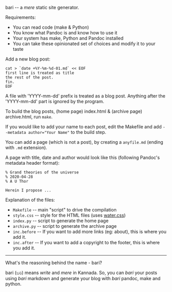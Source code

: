 bari -- a *mere* static site generator.

Requirements:

* You can read code (make & Python)
* You know what Pandoc is and know how to use it
* Your system has make, Python and Pandoc installed
* You can take these opinionated set of choices and modify it to your taste

Add a new blog post:

	cat > `date +%Y-%m-%d-01.md` << EOF
	first line is treated as title
	the rest of the post.
	fin.
	EOF

A file with 'YYYY-mm-dd' prefix is treated as a blog post. Anything after the 'YYYY-mm-dd' part is ignored by the program.

To build the blog posts, (home page) index.html & (archive page) archive.html, run `make`.

If you would like to add your name to each post, edit the Makefile and add `--metadata author="Your Name"` to the build step.

You can add a page (which is not a post), by creating a `anyfile.md` (ending with `.md` extension).

A page with title, date and author would look like this (following Pandoc's metadata header format):

	% Grand theories of the universe
	% 2020-04-28
	% A U Thor

	Herein I propose ...


Explanation of the files:

* `Makefile` -- main "script" to drive the compilation
* `style.css` -- style for the HTML files (uses [water.css](https://kognise.github.io/water.css/))
* `index.py` -- script to generate the home page
* `archive.py` -- script to generate the archive page
* `inc.before` -- If you want to add more links (eg: about), this is where you add it.
* `inc.after` -- If you want to add a copyright to the footer, this is where you add it.

----

What's the reasoning behind the name - bari?

bari (ಬರಿ) means *write* and *mere* in Kannada. So, you can *bari* your posts using *bari* markdown and generate your blog with *bari* pandoc, make and python.
